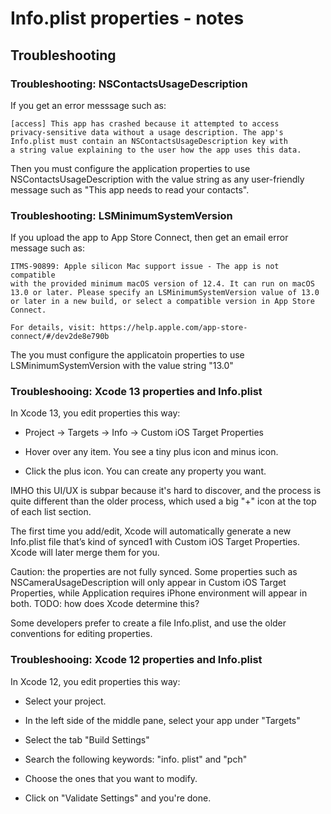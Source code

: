 # Info.plist properties - notes


## Troubleshooting ##

### Troubleshooting: NSContactsUsageDescription

If you get an error messsage such as:

    [access] This app has crashed because it attempted to access
    privacy-sensitive data without a usage description. The app's
    Info.plist must contain an NSContactsUsageDescription key with
    a string value explaining to the user how the app uses this data.

Then you must configure the application properties to use 
NSContactsUsageDescription with the value string as any user-friendly 
message such as "This app needs to read your contacts".


### Troubleshooting: LSMinimumSystemVersion

If you upload the app to App Store Connect, 
then get an email error message such as:

    ITMS-90899: Apple silicon Mac support issue - The app is not compatible
    with the provided minimum macOS version of 12.4. It can run on macOS
    13.0 or later. Please specify an LSMinimumSystemVersion value of 13.0
    or later in a new build, or select a compatible version in App Store 
    Connect. 
    
    For details, visit: https://help.apple.com/app-store-connect/#/dev2de8e790b

The you must configure the applicatoin properties to use
LSMinimumSystemVersion with the value string "13.0"


### Troubleshooing: Xcode 13 properties and Info.plist

In Xcode 13, you edit properties this way:

  * Project -> Targets -> Info -> Custom iOS Target Properties

  * Hover over any item. You see a tiny plus icon and minus icon.

  * Click the plus icon. You can create any property you want.

IMHO this UI/UX is subpar because it's hard to discover,
and the process is quite different than the older process,
which used a big "+" icon at the top of each list section.

The first time you add/edit, Xcode will automatically generate
a new Info.plist file that’s kind of synced1 with Custom iOS
Target Properties. Xcode will later merge them for you.

Caution: the properties are not fully synced. Some properties
such as NSCameraUsageDescription will only appear in Custom iOS
Target Properties, while Application requires iPhone environment
will appear in both. TODO: how does Xcode determine this?

Some developers prefer to create a file Info.plist,
and use the older conventions for editing properties.


### Troubleshooing: Xcode 12 properties and Info.plist

In Xcode 12, you edit properties this way:

   * Select your project.

   * In the left side of the middle pane, select your app under "Targets"

   * Select the tab "Build Settings"

   * Search the following keywords: "info. plist" and "pch"

   * Choose the ones that you want to modify.

   * Click on "Validate Settings" and you're done.



